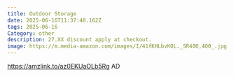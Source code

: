 ```yaml
---
title: Outdoor Storage
date: 2025-06-16T11:37:48.162Z
tags: 2025-06-16
Category: other
description: 27.XX discount apply at checkout.
image: https://m.media-amazon.com/images/I/41fKHLbvKOL._SR400,400_.jpg
---
```

https://amzlink.to/az0EKUaOLb5Rg   AD